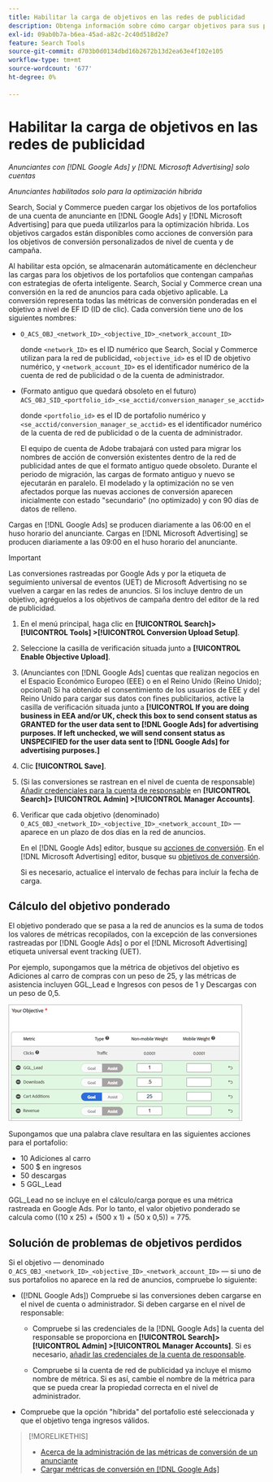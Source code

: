 ```yaml
---
title: Habilitar la carga de objetivos en las redes de publicidad
description: Obtenga información sobre cómo cargar objetivos para sus portafolios híbridos en [!DNL Google Ads] y [!DNL Microsoft Advertising].
exl-id: 09ab0b7a-b6ea-45ad-a82c-2c40d518d2e7
feature: Search Tools
source-git-commit: d703b0d0134dbd16b2672b13d2ea63e4f102e105
workflow-type: tm+mt
source-wordcount: '677'
ht-degree: 0%

---
```


# Habilitar la carga de objetivos en las redes de publicidad

*Anunciantes con [!DNL Google Ads] y [!DNL Microsoft Advertising] solo cuentas*

*Anunciantes habilitados solo para la optimización híbrida*

Search, Social y Commerce pueden cargar los objetivos de los portafolios de una cuenta de anunciante en [!DNL Google Ads] y [!DNL Microsoft Advertising] para que pueda utilizarlos para la optimización híbrida. Los objetivos cargados están disponibles como acciones de conversión para los objetivos de conversión personalizados de nivel de cuenta y de campaña.

Al habilitar esta opción, se almacenarán automáticamente en déclencheur las cargas para los objetivos de los portafolios que contengan campañas con estrategias de oferta inteligente. Search, Social y Commerce crean una conversión en la red de anuncios para cada objetivo aplicable. La conversión representa todas las métricas de conversión ponderadas en el objetivo a nivel de EF ID (ID de clic). Cada conversión tiene uno de los siguientes nombres:

* `O_ACS_OBJ_<network_ID>_<objective_ID>_<network_account_ID>`

  donde `<network_ID>` es el ID numérico que Search, Social y Commerce utilizan para la red de publicidad, `<objective_id>` es el ID de objetivo numérico, y `<network_account_ID>` es el identificador numérico de la cuenta de red de publicidad o de la cuenta de administrador.

* (Formato antiguo que quedará obsoleto en el futuro) `ACS_OBJ_SID_<portfolio_id>_<se_acctid/conversion_manager_se_acctid>`

  donde `<portfolio_id>` es el ID de portafolio numérico y `<se_acctid/conversion_manager_se_acctid>` es el identificador numérico de la cuenta de red de publicidad o de la cuenta de administrador.

  El equipo de cuenta de Adobe trabajará con usted para migrar los nombres de acción de conversión existentes dentro de la red de publicidad antes de que el formato antiguo quede obsoleto. Durante el periodo de migración, las cargas de formato antiguo y nuevo se ejecutarán en paralelo. El modelado y la optimización no se ven afectados porque las nuevas acciones de conversión aparecen inicialmente con estado &quot;secundario&quot; (no optimizado) y con 90 días de datos de relleno.

Cargas en [!DNL Google Ads] se producen diariamente a las 06:00 en el huso horario del anunciante. Cargas en [!DNL Microsoft Advertising] se producen diariamente a las 09:00 en el huso horario del anunciante.

>[!IMPORTANT]
>
>Las conversiones rastreadas por Google Ads y por la etiqueta de seguimiento universal de eventos (UET) de Microsoft Advertising no se vuelven a cargar en las redes de anuncios. Si los incluye dentro de un objetivo, agréguelos a los objetivos de campaña dentro del editor de la red de publicidad.

<!--
>[!IMPORTANT]
>
>Objectives for hybrid portfolios may include conversion goals from multiple ad networks and other types of conversion metrics. However, the individual campaigns in the portfolio can't include conversion goals that aren't included in the portfolio's objective; using additional conversion goals may impact portfolio performance.
-->

<!-- Can conversions from events triggered on other ad networks be included in the portfolio (and just be ignored)? -->

1. En el menú principal, haga clic en **[!UICONTROL Search]> [!UICONTROL Tools] >[!UICONTROL Conversion Upload Setup]**.

1. Seleccione la casilla de verificación situada junto a **[!UICONTROL Enable Objective Upload]**.

1. (Anunciantes con [!DNL Google Ads] cuentas que realizan negocios en el Espacio Económico Europeo (EEE) o en el Reino Unido (Reino Unido); opcional) Si ha obtenido el consentimiento de los usuarios de EEE y del Reino Unido para cargar sus datos con fines publicitarios, active la casilla de verificación situada junto a **[!UICONTROL If you are doing business in EEA and/or UK, check this box to send consent status as GRANTED for the user data sent to [!DNL Google Ads] for advertising purposes. If left unchecked, we will send consent status as UNSPECIFIED for the user data sent to [!DNL Google Ads] for advertising purposes.]**

1. Clic **[!UICONTROL Save]**.

1. (Si las conversiones se rastrean en el nivel de cuenta de responsable) [Añadir credenciales para la cuenta de responsable](/help/search-social-commerce/admin/manager-accounts.md) en **[!UICONTROL Search]> [!UICONTROL Admin] >[!UICONTROL Manager Accounts]**.

1. Verificar que cada objetivo (denominado) `O_ACS_OBJ_<network_ID>_<objective_ID>_<network_account_ID>` — aparece en un plazo de dos días en la red de anuncios.

   En el [!DNL Google Ads] editor, busque su [acciones de conversión](https://support.google.com/google-ads/answer/11461796). En el [!DNL Microsoft Advertising] editor, busque su [objetivos de conversión](https://help.ads.microsoft.com/#apex/ads/en/56709).

   Si es necesario, actualice el intervalo de fechas para incluir la fecha de carga.

## Cálculo del objetivo ponderado

El objetivo ponderado que se pasa a la red de anuncios es la suma de todos los valores de métricas recopilados, con la excepción de las conversiones rastreadas por [!DNL Google Ads] o por el [!DNL Microsoft Advertising] etiqueta universal event tracking (UET).

Por ejemplo, supongamos que la métrica de objetivos del objetivo es Adiciones al carro de compras con un peso de 25, y las métricas de asistencia incluyen GGL_Lead e Ingresos con pesos de 1 y Descargas con un peso de 0,5.

![Ejemplo de objetivo ponderado](/help/search-social-commerce/assets/objective-example.png "Ejemplo de objetivo ponderado")

Supongamos que una palabra clave resultara en las siguientes acciones para el portafolio:

* 10 Adiciones al carro
* 500 $ en ingresos
* 50 descargas
* 5 GGL_Lead

GGL_Lead no se incluye en el cálculo/carga porque es una métrica rastreada en Google Ads. Por lo tanto, el valor objetivo ponderado se calcula como ((10 x 25) + (500 x 1) + (50 x 0,5)) = 775.

## Solución de problemas de objetivos perdidos

Si el objetivo — denominado `O_ACS_OBJ_<network_ID>_<objective_ID>_<network_account_ID>` — si uno de sus portafolios no aparece en la red de anuncios, compruebe lo siguiente:

* ([!DNL Google Ads]) Compruebe si las conversiones deben cargarse en el nivel de cuenta o administrador. Si deben cargarse en el nivel de responsable:

   * Compruebe si las credenciales de la [!DNL Google Ads] la cuenta del responsable se proporciona en **[!UICONTROL Search]> [!UICONTROL Admin] >[!UICONTROL Manager Accounts]**. Si es necesario, [añadir las credenciales de la cuenta de responsable](/help/search-social-commerce/admin/manager-accounts.md).

   * Compruebe si la cuenta de red de publicidad ya incluye el mismo nombre de métrica. Si es así, cambie el nombre de la métrica para que se pueda crear la propiedad correcta en el nivel de administrador.

* Compruebe que la opción &quot;híbrida&quot; del portafolio esté seleccionada y que el objetivo tenga ingresos válidos.

>[!MORELIKETHIS]
>
>* [Acerca de la administración de las métricas de conversión de un anunciante](/help/search-social-commerce/admin/conversion-metrics/conversion-metric-about.md)
>* [Cargar métricas de conversión en [!DNL Google Ads]](conversion-metrics-upload-to-google.md)
